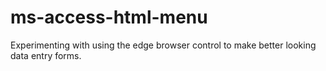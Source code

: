 # ms-access-html-menu
Experimenting with using the edge browser control to make better looking data entry forms.
